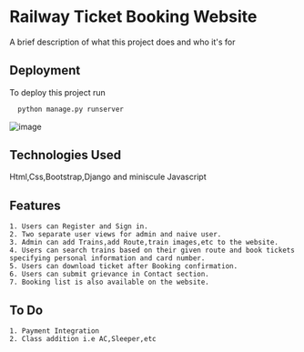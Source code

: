 
# Railway Ticket Booking Website

A brief description of what this project does and who it's for


## Deployment

To deploy this project run

```bash
  python manage.py runserver
```
![image](https://github.com/shubhamcrj1/TICKET_BOOKING_WEBSITE/assets/130211906/16088ae5-9941-46b3-aeb7-c6bdfcd52e6f)


## Technologies Used
Html,Css,Bootstrap,Django and miniscule Javascript
## Features
    1. Users can Register and Sign in.
    2. Two separate user views for admin and naive user.
    3. Admin can add Trains,add Route,train images,etc to the website.
    4. Users can search trains based on their given route and book tickets specifying personal information and card number.
    5. Users can download ticket after Booking confirmation.
    6. Users can submit grievance in Contact section.
    7. Booking list is also available on the website.
## To Do
    1. Payment Integration
    2. Class addition i.e AC,Sleeper,etc
